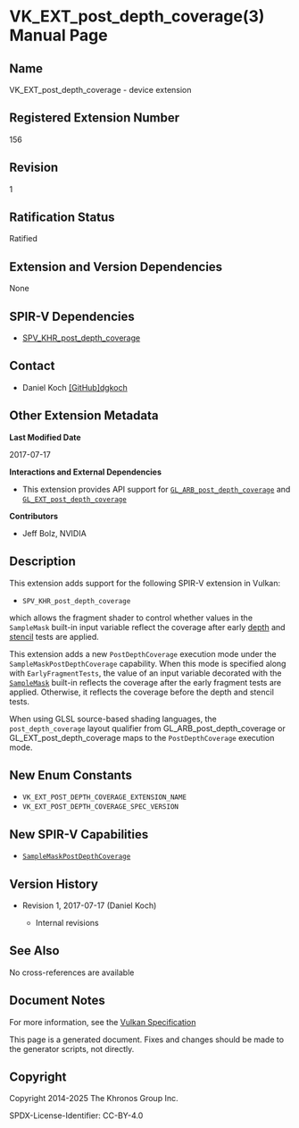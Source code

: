 # VK\_EXT\_post\_depth\_coverage(3) Manual Page

## Name

VK\_EXT\_post\_depth\_coverage - device extension



## [](#_registered_extension_number)Registered Extension Number

156

## [](#_revision)Revision

1

## [](#_ratification_status)Ratification Status

Ratified

## [](#_extension_and_version_dependencies)Extension and Version Dependencies

None

## [](#_spir_v_dependencies)SPIR-V Dependencies

- [SPV\_KHR\_post\_depth\_coverage](https://github.khronos.org/SPIRV-Registry/extensions/KHR/SPV_KHR_post_depth_coverage.html)

## [](#_contact)Contact

- Daniel Koch [\[GitHub\]dgkoch](https://github.com/KhronosGroup/Vulkan-Docs/issues/new?body=%5BVK_EXT_post_depth_coverage%5D%20%40dgkoch%0A%2AHere%20describe%20the%20issue%20or%20question%20you%20have%20about%20the%20VK_EXT_post_depth_coverage%20extension%2A)

## [](#_other_extension_metadata)Other Extension Metadata

**Last Modified Date**

2017-07-17

**Interactions and External Dependencies**

- This extension provides API support for [`GL_ARB_post_depth_coverage`](https://registry.khronos.org/OpenGL/extensions/ARB/ARB_post_depth_coverage.txt) and [`GL_EXT_post_depth_coverage`](https://registry.khronos.org/OpenGL/extensions/EXT/EXT_post_depth_coverage.txt)

**Contributors**

- Jeff Bolz, NVIDIA

## [](#_description)Description

This extension adds support for the following SPIR-V extension in Vulkan:

- `SPV_KHR_post_depth_coverage`

which allows the fragment shader to control whether values in the `SampleMask` built-in input variable reflect the coverage after early [depth](https://registry.khronos.org/vulkan/specs/latest/html/vkspec.html#fragops-depth) and [stencil](https://registry.khronos.org/vulkan/specs/latest/html/vkspec.html#fragops-stencil) tests are applied.

This extension adds a new `PostDepthCoverage` execution mode under the `SampleMaskPostDepthCoverage` capability. When this mode is specified along with `EarlyFragmentTests`, the value of an input variable decorated with the [`SampleMask`](https://registry.khronos.org/vulkan/specs/latest/html/vkspec.html#interfaces-builtin-variables-samplemask) built-in reflects the coverage after the early fragment tests are applied. Otherwise, it reflects the coverage before the depth and stencil tests.

When using GLSL source-based shading languages, the `post_depth_coverage` layout qualifier from GL\_ARB\_post\_depth\_coverage or GL\_EXT\_post\_depth\_coverage maps to the `PostDepthCoverage` execution mode.

## [](#_new_enum_constants)New Enum Constants

- `VK_EXT_POST_DEPTH_COVERAGE_EXTENSION_NAME`
- `VK_EXT_POST_DEPTH_COVERAGE_SPEC_VERSION`

## [](#_new_spir_v_capabilities)New SPIR-V Capabilities

- [`SampleMaskPostDepthCoverage`](https://registry.khronos.org/vulkan/specs/latest/html/vkspec.html#spirvenv-capabilities-table-SampleMaskPostDepthCoverage)

## [](#_version_history)Version History

- Revision 1, 2017-07-17 (Daniel Koch)
  
  - Internal revisions

## [](#_see_also)See Also

No cross-references are available

## [](#_document_notes)Document Notes

For more information, see the [Vulkan Specification](https://registry.khronos.org/vulkan/specs/latest/html/vkspec.html#VK_EXT_post_depth_coverage)

This page is a generated document. Fixes and changes should be made to the generator scripts, not directly.

## [](#_copyright)Copyright

Copyright 2014-2025 The Khronos Group Inc.

SPDX-License-Identifier: CC-BY-4.0